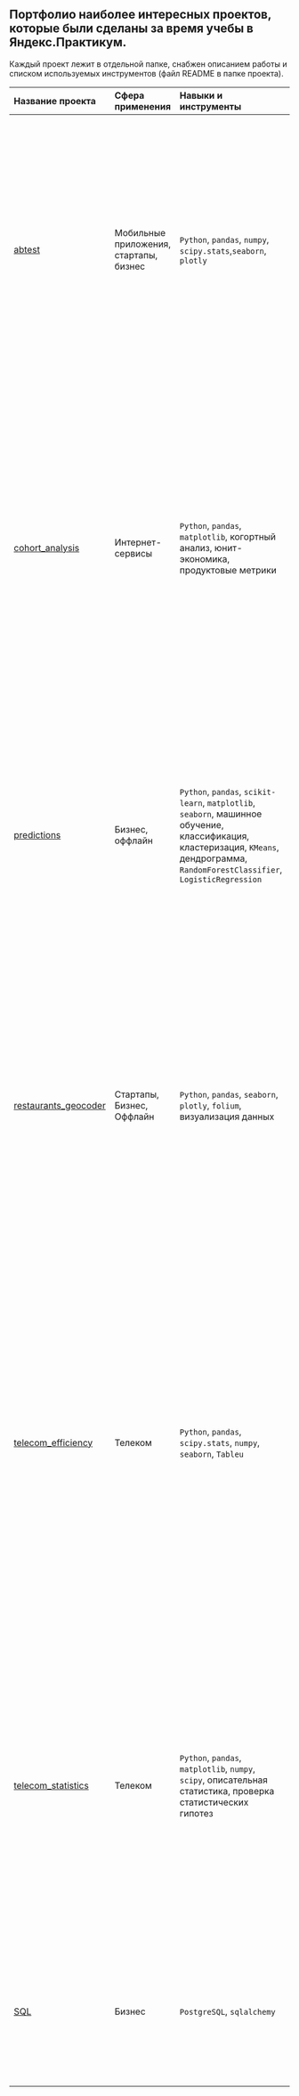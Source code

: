 ## Портфолио наиболее интересных проектов, которые были сделаны за время учебы в Яндекс.Практикум. 

Каждый проект лежит в отдельной папке, снабжен описанием работы и списком используемых инструментов (файл README в папке проекта). 

| Название проекта | Сфера применения | Навыки и инструменты |              Короткое описание проекта             |
| :------------------ | :------------------ | :------------------ | :------------------ |
| [abtest](https://github.com/MourineRyabova/portfolio/tree/main/abtest) | Мобильные приложения, стартапы, бизнес | `Python`, `pandas`, `numpy`, `scipy.stats`,`seaborn`, `plotly`|На входе сырые данные аб-теста мобильного приложения (проверка удобства дополнительного функционала). Данные предобработаны, проведен исследовательский анализ, составлена воронка событий по тестовой и контрольной группам и проверена гипотеза о статистических различиях в них. Даны рекомендации по результатам.|
| [cohort_analysis](https://github.com/MourineRyabova/portfolio/tree/main/cohort_analysis) | Интернет-сервисы | `Python`, `pandas`, `matplotlib`, когортный анализ, юнит-экономика, продуктовые метрики|Цель исследования - оптимизировать маркетинговый бюджет сервиса "Яндекс-Афиша" методом анализа продуктовых, маркетинговых метрик и метрик электронной коммерции. Проведен когортный анализ, построена тепловая карта ключевых показателей (RR, LTV, CAC, ROMI). Построена модель поведения типового пользователя, даны рекомендации по оптимизации маркетинговых затрат по источникам трафика. |
| [predictions](https://github.com/MourineRyabova/portfolio/tree/main/predictions) | Бизнес, оффлайн | `Python`, `pandas`, `scikit-learn`, `matplotlib`, `seaborn`, машинное обучение, классификация, кластеризация, `KMeans`, дендрограмма, `RandomForestClassifier`, `LogisticRegression`|Проведена оценка вероятности оттока клиентов фитнесклуба, методами машинного обучения спрогнозирована вероятность оттока в будущем периоде. Определены типовые кластеры посетителей, дан портрет типичного клиента и рекомендации по диверсификации маркетингового подхода к различным категориям. |
| [restaurants_geocoder](https://github.com/MourineRyabova/portfolio/tree/main/restaurants_geocoder) | Стартапы, Бизнес, Оффлайн | `Python`, `pandas`, `seaborn`, `plotly`, `folium`, визуализация данных|В этом проекте исследовали насыщенность рынка заведений общественного питания города Москвы, чтобы понять, насколько востребованным будет ресторан с инновационной идеей обслуживания - с официантами-роботами. Посмотрели на расположение существующих объектов общепита, проанализировали их вместимость. По итогам сделана презентация для потенциальных инвесторов.|
| [telecom_efficiency](https://github.com/MourineRyabova/portfolio/tree/main/telecom_efficiency) | Телеком | `Python`, `pandas`, `scipy.stats`, `numpy`, `seaborn`, `Tableu`|Провайдер IP-телефонии хочет внедрить новый сервис: анализ эффективности операторов колл-центров, которые являются его клиентами. В исследовании определили критерии эффективности оператора и предоставили заказчику данные о неэффективных работниках каждого колл-центра. Результат - функция, принимающая на вход номер колл-центра и/или оператора, на выходе дающая таблицу и график его эффективности за выбранный период. Сделана презентация результатов для заказчика и дашборд в Tableau. |
| [telecom_statistics](https://github.com/MourineRyabova/portfolio/tree/main/telecom_statistics) | Телеком | `Python`, `pandas`, `matplotlib`, `numpy`, `scipy`, описательная статистика, проверка статистических гипотез|Цель исследования - по относительно небольшой выборке пользоваталей сотовой сети нужно определить более финансово интересный для компании тариф. Проведен анализ востребованности тарифов в зависимости от региона. Проверены гипотезы о равенстве выручки по разным тарифам. Даны рекомендации о более выгодном тарифе для оператора для планирования маркетинговой кампании. |
| [SQL](https://github.com/MourineRyabova/portfolio/tree/main/SQL)| Бизнес | `PostgreSQL`, `sqlalchemy` | Исследование базы данных книг, авторов и рецензентов. Запросы с использованием CTE (WITH), объединения таблиц (JOIN), команды HAVING для группировки агрегированных результатов |

